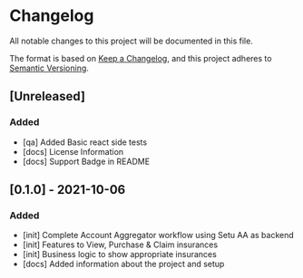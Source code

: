 # Changelog

All notable changes to this project will be documented in this file.

The format is based on [Keep a Changelog](https://keepachangelog.com/en/1.0.0/),
and this project adheres to [Semantic Versioning](https://semver.org/spec/v2.0.0.html).

## [Unreleased]

### Added

-  [qa] Added Basic react side tests
-  [docs] License Information
-  [docs] Support Badge in README

## [0.1.0] - 2021-10-06

### Added

-   [init] Complete Account Aggregator workflow using Setu AA as backend
-   [init] Features to View, Purchase & Claim insurances
-   [init] Business logic to show appropriate insurances
-   [docs] Added information about the project and setup
